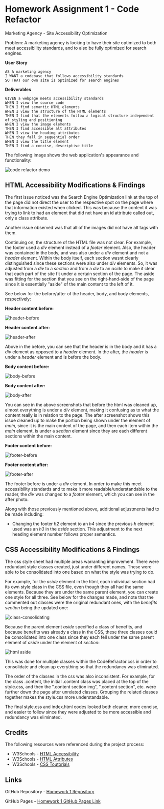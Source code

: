 # Homework Assignment 1 - Code Refactor

Marketing Agency - Site Accessibility Optimization

Problem: A marketing agency is looking to have their site optimized to both meet accessibility standards, and to also be fully optimized for search engines.

**User Story**

```
AS A marketing agency
I WANT a codebase that follows accessibility standards
SO THAT our own site is optimized for search engines
```

**Deliverables**

```
GIVEN a webpage meets accessibility standards
WHEN I view the source code
THEN I find semantic HTML elements
WHEN I view the structure of the HTML elements
THEN I find that the elements follow a logical structure independent of styling and positioning
WHEN I view the image elements
THEN I find accessible alt attributes
WHEN I view the heading attributes
THEN they fall in sequential order
WHEN I view the title element
THEN I find a concise, descriptive title
```

The following image shows the web application's appearance and functionality:

![code refactor demo](./Assets/01-html-css-git-homework-demo.png)

## HTML Accessibility Modifications & Findings

The first issue noticed was the Search Engine Optimization link at the top of the page did not direct the user to the respective spot on the page where that information existed when clicked. This was because the content it was trying to link to had an element that did not have an id attribute called out, only a class attribute. 

Another issue observed was that all of the images did not have alt tags with them.

Continuing on, the structure of the HTML file was not clear. For example, the footer used a *div* element instead of a *footer* element. Also, the header was contained in the body, and was also under a *div* element and not a *header* element. Within the body itself, each section wasnt clearly distinguished since these sections were also under *div* elements. So, it was adjusted from a *div* to a *section* and from a *div* to an *aside* to make it clear that each part of the site fit under a certain section of the page. The aside was fitting for the section that you see on the right-hand-side of the page since it is essentially "aside" of the main content to the left of it.

See below for the before/after of the header, body, and body elements, respectively:

**Header content before:**

![header-before](./Assets/images/headerbefore.png)

**Header content after:**

![header-after](./Assets/images/headerafter.png)

Above in the before, you can see that the header is in the body and it has a *div* element as opposed to a *header* element. In the after, the *header* is under a *header* element and is before the body.

**Body content before:**

![body-before](./Assets/images/bodyafter.png)

**Body content after:**

![body-after](./Assets/images/bodyafter.png)

You can see in the above screenshots that before the html was cleaned up, almost everything is under a *div* element, making it confusing as to what the content really is in relation to the page. The after screenshot shows this issue cleaned up to make the portion being shown under the element of *main*, since it is the main content of the page, and then each item within the *main* element, is under a *section* element since they are each different sections within the main content.

**Footer content before:**

![footer-before](./Assets/images/footerbefore.png)

**Footer content after:**

![footer-after](./Assets/images/footerafter.png)

The footer before is under a *div* element. In order to make this meet accessibility standards and to make it more readable/understandable to the reader, the *div* was changed to a *footer* element, which you can see in the after photo.

Along with those previously mentioned above, additional adjustments had to be made including:

* Changing the footer *h2* element to an *h4* since the previous *h* element used was an *h3* in the *aside* section. This adjustment to the next heading element number follows proper semantics.


## CSS Accessibility Modifications & Findings

The css style sheet had multiple areas warranting improvement. There were redundant style classes created, just under different names. These were able to be consolidated into one based on what the style was trying to do.

For example, for the *aside* element in the html, each individual section had its own style class in the CSS file, even though they all had the same elements. Because they are under the same parent element, you can create one style for all three. See below for the changes made, and note that the commented out classes were the original redundant ones, with the *benefits section* being the updated one:

![class-consolidating](./Assets/images/class-consolidating.png)

Because the parent element *aside* specified a class of benefits, and because benefits was already a class in the CSS, these three classes could be consolidated into one class since they each fell under the same parent element of *aside* under the element of *section*:

![html aside](./Assets/images/aside.png)

This was done for multiple classes within the CodeRefractor.css in order to consolidate and clean up everything so that the redundancy was eliminated.

The order of the classes in the css was also inconsistent. For example, for the class .content, the initial .content class was placed at the top of the style.css, and then the ".content section img", ".content section", etc. were further down the page after unrelated classes. Grouping the related classes together makes the style.css more understandable. 

The final style.css and index.html codes looked both cleaner, more concise, and easier to follow since they were adjusted to be more accessible and redundancy was eliminated.

## Credits

The following resources were referenced during the project process:

* W3Schools - [HTML Accessibility](https://www.w3schools.com/html/html_accessibility.asp "HTML Accessibility")
* W3Schools - [HTML Attributes](https://www.w3schools.com/tags/ref_attributes.asp "HTML Attributes") 
* W3Schools - [CSS Toutorials](https://www.w3schools.com/css/default.asp "CSS Toutorials")

## Links

GitHub Repository - [Homework 1 Repository](https://www.w3schools.com/html/html_accessibility.asp "Homework 1 Repository")

GitHub Pages - [Homework 1 GitHub Pages Link](https://www.w3schools.com/html/html_accessibility.asp "Homework 1 GitHub Pages Link")



